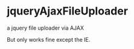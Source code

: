 jqueryAjaxFileUploader
======================

a jquery file uploader via AJAX

But only works fine except the IE.
